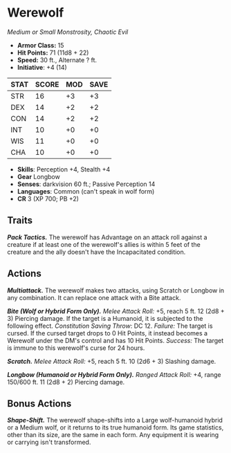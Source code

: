 # Werewolf

*Medium or Small Monstrosity, Chaotic Evil*

- **Armor Class:** 15
- **Hit Points:** 71 (11d8 + 22)
- **Speed:** 30 ft., Alternate ? ft.
- **Initiative**: +4 (14)

|STAT|SCORE|MOD|SAVE|
| --- | --- | --- | ---- |
| STR | 16 | +3 | +3 |
| DEX | 14 | +2 | +2 |
| CON | 14 | +2 | +2 |
| INT | 10 | +0 | +0 |
| WIS | 11 | +0 | +0 |
| CHA | 10 | +0 | +0 |

- **Skills**: Perception +4, Stealth +4
- **Gear** Longbow
- **Senses**: darkvision 60 ft.; Passive Perception 14
- **Languages**: Common (can't speak in wolf form)
- **CR** 3 (XP 700; PB +2)

## Traits

***Pack Tactics.*** The werewolf has Advantage on an attack roll against a creature if at least one of the werewolf's allies is within 5 feet of the creature and the ally doesn't have the Incapacitated condition.


## Actions

***Multiattack.*** The werewolf makes two attacks, using Scratch or Longbow in any combination. It can replace one attack with a Bite attack.

***Bite (Wolf or Hybrid Form Only).*** *Melee Attack Roll:* +5, reach 5 ft. 12 (2d8 + 3) Piercing damage. If the target is a Humanoid, it is subjected to the following effect. *Constitution Saving Throw*: DC 12. *Failure:*  The target is cursed. If the cursed target drops to 0 Hit Points, it instead becomes a Werewolf under the DM's control and has 10 Hit Points. *Success:*  The target is immune to this werewolf's curse for 24 hours.

***Scratch.*** *Melee Attack Roll:* +5, reach 5 ft. 10 (2d6 + 3) Slashing damage.

***Longbow (Humanoid or Hybrid Form Only).*** *Ranged Attack Roll:* +4, range 150/600 ft. 11 (2d8 + 2) Piercing damage.


## Bonus Actions

***Shape-Shift.*** The werewolf shape-shifts into a Large wolf-humanoid hybrid or a Medium wolf, or it returns to its true humanoid form. Its game statistics, other than its size, are the same in each form. Any equipment it is wearing or carrying isn't transformed.

